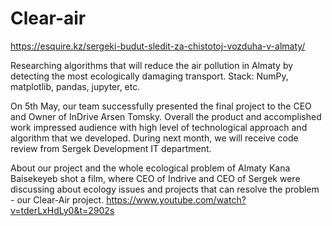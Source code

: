 # Clear-air

https://esquire.kz/sergeki-budut-sledit-za-chistotoj-vozduha-v-almaty/

Researching algorithms that will reduce the air pollution in Almaty by detecting the most ecologically damaging transport. Stack: NumPy, matplotlib, pandas, jupyter, etc.

On 5th May, our team successfully presented the final project to the CEO and Owner of InDrive Arsen Tomsky. Overall the product and accomplished work impressed audience with high level of technological approach and algorithm that we developed. During next month, we will receive code review from Sergek Development IT department.

About our project and the whole ecological problem of Almaty Kana Baisekeyeb shot a film, where CEO of Indrive and CEO of Sergek were discussing about ecology issues and projects that can resolve the problem - our Clear-Air project. https://www.youtube.com/watch?v=tderLxHdLy0&t=2902s
